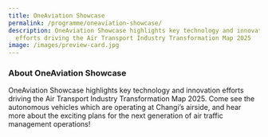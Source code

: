 ```yaml
---
title: OneAviation Showcase
permalink: /programme/oneaviation-showcase/
description: OneAviation Showcase highlights key technology and innovation
  efforts driving the Air Transport Industry Transformation Map 2025
image: /images/preview-card.jpg
---
```

### **About OneAviation Showcase**

OneAviation Showcase highlights key technology and innovation efforts driving the Air Transport Industry Transformation Map 2025. Come see the autonomous vehicles which are operating at Changi’s airside, and hear more about the exciting plans for the next generation of air traffic management operations!

<!--
[Sustainable Air Hub](/files/sustainable%20air%20hub.pdf)<br>
[Transforming Airport Operations](/files/transforming%20airport%20oerations.pdf)<br>
[Air Traffic Management](/files/next%20gen%20atm.pdf)<br>
[Unmanned Systems](/files/unmanned%20systems.pdf)
-->

<style>#main-content .bp-section.bp-section-pagetitle, .bottom-navigation a {background-color: #CB6F31 !important;}</style>